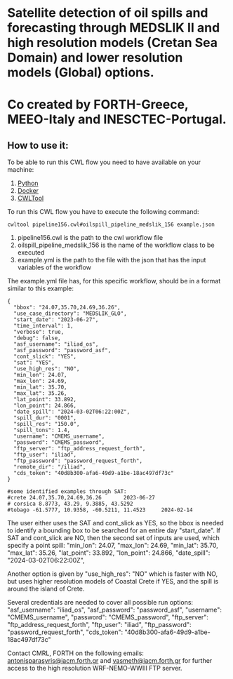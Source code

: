 # Satellite detection of oil spills and forecasting through MEDSLIK II and high resolution models (Cretan Sea Domain) and lower resolution models (Global) options.
# Co created by FORTH-Greece, MEEO-Italy and INESCTEC-Portugal.

## How to use it:

To be able to run this CWL flow you need to have available on your machine:

1. [Python](https://www.python.org/)
2. [Docker](https://www.docker.com/)
3. [CWLTool](https://github.com/common-workflow-language/cwltool)

To run this CWL flow you have to execute the following command:

```
cwltool pipeline156.cwl#oilspill_pipeline_medslik_156 example.json
```
1. pipeline156.cwl is the path to the cwl workflow file
2. oilspill_pipeline_medslik_156 is the name of the workflow class to be executed
3. example.yml is the path to the file with the json  that has the input variables of the workflow

The example.yml file has, for this specific workflow, should be in a format similar to this example:

```
{
  "bbox": "24.07,35.70,24.69,36.26",
  "use_case_directory": "MEDSLIK_GLO",
  "start_date": "2023-06-27",
  "time_interval": 1,
  "verbose": true,  
  "debug": false,  
  "asf_username": "iliad_os",
  "asf_password": "password_asf",
  "cont_slick": "YES",
  "sat": "YES",
  "use_high_res": "NO",
  "min_lon": 24.07,
  "max_lon": 24.69,
  "min_lat": 35.70,
  "max_lat": 35.26,
  "lat_point": 33.892,
  "lon_point": 24.866,
  "date_spill": "2024-03-02T06:22:00Z",
  "spill_dur": "0001",
  "spill_res": "150.0",
  "spill_tons": 1.4,
  "username": "CMEMS_username",
  "password": "CMEMS_password",
  "ftp_server": "ftp_address_request_forth",
  "ftp_user": "iliad",
  "ftp_password": "password_request_forth",
  "remote_dir": "/iliad",
  "cds_token": "40d8b300-afa6-49d9-a1be-18ac497df73c"
}

#some identified examples through SAT:
#crete 24.07,35.70,24.69,36.26       2023-06-27
# corsica 8.8773, 43.29, 9.3885, 43.5292 
#tobago -61.5777, 10.9358, -60.5211, 11.4523     2024-02-14
```

The user either uses the SAT and cont_slick as YES, so the bbox is needed to identify a bounding box to be searched for an entire day "start_date".
If SAT and cont_slick are NO, then the second set of inputs are used, which specify a point spill:
  "min_lon": 24.07,
  "max_lon": 24.69,
  "min_lat": 35.70,
  "max_lat": 35.26,
  "lat_point": 33.892,
  "lon_point": 24.866,
  "date_spill": "2024-03-02T06:22:00Z",

Another option is given by "use_high_res": "NO" which is faster with NO, but uses higher resolution models of Coastal Crete if YES, and the spill is around the island of Crete.

Several credentials are needed to cover all possible run options:
  "asf_username": "iliad_os",
  "asf_password": "password_asf",
  "username": "CMEMS_username",
  "password": "CMEMS_password",
  "ftp_server": "ftp_address_request_forth",
  "ftp_user": "iliad",
  "ftp_password": "password_request_forth",
  "cds_token": "40d8b300-afa6-49d9-a1be-18ac497df73c"

Contact CMRL, FORTH on the following emails: antonisparasyris@iacm.forth.gr and vasmeth@iacm.forth.gr for further access to the high resolution WRF-NEMO-WWIII FTP server.

